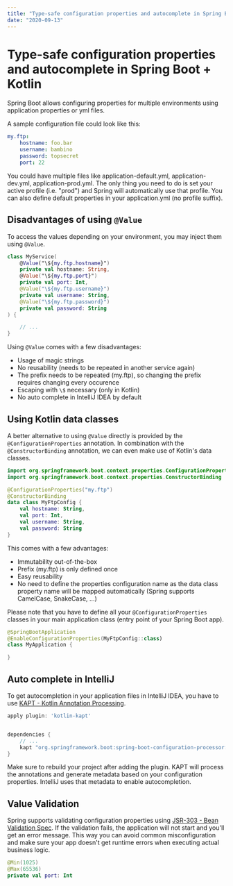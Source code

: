 ```yaml
---
title: "Type-safe configuration properties and autocomplete in Spring Boot + Kotlin"
date: "2020-09-13"
---
```


# Type-safe configuration properties and autocomplete in Spring Boot + Kotlin

Spring Boot allows configuring properties for multiple environments using application properties or yml files.

A sample configuration file could look like this:

```yml
my.ftp:
    hostname: foo.bar
    username: bambino
    password: topsecret
    port: 22
```

You could have multiple files like application-default.yml, application-dev.yml, application-prod.yml.
The only thing you need to do is set your active profile (i.e. "prod") and Spring will automatically use that profile.
You can also define default properties in your application.yml (no profile suffix).

## Disadvantages of using `@Value`

To access the values depending on your environment, you may inject them using `@Value`.

```kotlin
class MyService(
    @Value("\${my.ftp.hostname}")
    private val hostname: String,
    @Value("\${my.ftp.port}")
    private val port: Int,
    @Value("\${my.ftp.username}")
    private val username: String,
    @Value("\${my.ftp.password}")
    private val password: String
) {

    // ...
}
```

Using `@Value` comes with a few disadvantages:

* Usage of magic strings
* No reusability (needs to be repeated in another service again)
* The prefix needs to be repeated (my.ftp), so changing the prefix requires changing every occurence
* Escaping with `\$` necessary (only in Kotlin) 
* No auto complete in IntelliJ IDEA by default

## Using Kotlin data classes 

A better alternative to using `@Value` directly is provided by the `@ConfigurationProperties` annotation.
In combination with the `@ConstructorBinding` annotation, we can even make use of Kotlin's data classes.

```kotlin
import org.springframework.boot.context.properties.ConfigurationProperties
import org.springframework.boot.context.properties.ConstructorBinding

@ConfigurationProperties("my.ftp")
@ConstructorBinding
data class MyFtpConfig {
    val hostname: String,
    val port: Int,
    val username: String,
    val password: String
}
```

This comes with a few advantages:

* Immutability out-of-the-box
* Prefix (my.ftp) is only defined once
* Easy reusability
* No need to define the properties configuration name as the data class property name will be mapped automatically (Spring supports CamelCase, SnakeCase, ...)

Please note that you have to define all your `@ConfigurationProperties` classes in your main application class (entry point of your Spring Boot app).

```kotlin
@SpringBootApplication
@EnableConfigurationProperties(MyFtpConfig::class)
class MyApplication {

}
```

## Auto complete in IntelliJ

To get autocompletion in your application files in IntelliJ IDEA, you have to use [KAPT - Kotlin Annotation Processing](https://kotlinlang.org/docs/reference/kapt.html).


```groovy
apply plugin: 'kotlin-kapt'


dependencies {
    // ...
    kapt "org.springframework.boot:spring-boot-configuration-processor:$springBootVersion"
}
```

Make sure to rebuild your project after adding the plugin.
KAPT will process the annotations and generate metadata based on your configuration properties.
IntelliJ uses that metadata to enable autocompletion.

## Value Validation

Spring supports validating configuration properties using [JSR-303 - Bean Validation Spec](https://beanvalidation.org/1.0/spec/).
If the validation fails, the application will not start and you'll get an error message.
This way you can avoid common misconfiguration and make sure your app doesn't get runtime errors when executing actual business logic.


```kotlin
@Min(1025)
@Max(65536)
private val port: Int
```
